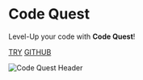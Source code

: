 # Code Quest

Level-Up your code with **Code Quest**!

[TRY](https://code-quest-app.netlify.app/)&nbsp;[GITHUB](https://github.com/rioredwards/code-quest)&nbsp;

![Code Quest Header](https:////images.ctfassets.net/l329ngjcm8m3/4QkRN0AaZHDZgk5I9DHTPc/74c033b40d980b8cbba803a174e1eb81/banner.png)